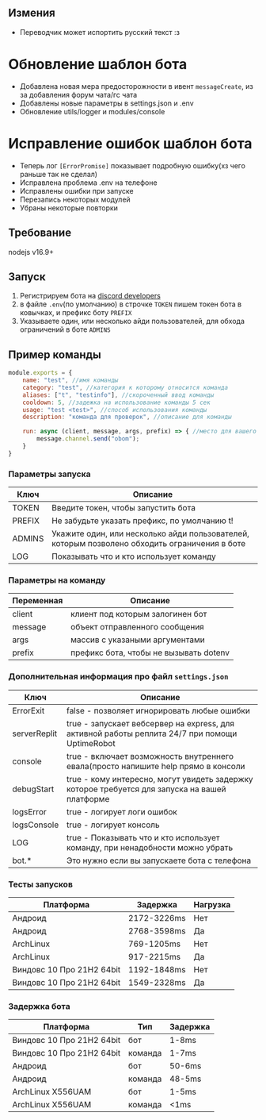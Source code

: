 ## Измения ###
  * Переводчик может испортить русский текст :з
  # Обновление шаблон бота
  + Добавлена новая мера предосторожности в ивент `messageCreate`, из за добавления форум чата/гс чата
  + Добавлены новые параметры в settings.json и .env
  + Обновление utils/logger и modules/console
  # Исправление ошибок шаблон бота
  + Теперь лог `[ErrorPromise]` показывает подробную ошибку(хз чего раньше так не сделал)
  + Исправлена проблема .env на телефоне
  + Исправлены ошибки при запуске
  + Перезапись некоторых модулей
  + Убраны некоторые повторки

## Требование
nodejs v16.9+

## Запуск
  1. Регистрируем бота на [discord developers](https://discord.com/developers/applications)
  2. в файле `.env`(по умолчанию) в строчке `TOKEN` пишем токен бота в ковычках, и префикс боту `PREFIX`
  3. Указываете один, или несколько айди пользователей, для обхода ограничений в боте `ADMINS`

## Пример команды
```js
module.exports = {
    name: "test", //имя команды
    category: "test", //категория к которому относится команда
    aliases: ["t", "testinfo"], //скороченный ввод команды
    cooldown: 5, //задежка на использование команды 5 сек
    usage: "test <test>", //способ использования команды
    description: "команда для проверок", //описание для команды

    run: async (client, message, args, prefix) => { //место для вашего кода :з
        message.channel.send("obom");
    }
}
```

### Параметры запуска ###
| Ключ   | Описание                                                                                             |
| ------ | ---------------------------------------------------------------------------------------------------- |
| TOKEN  | Введите токен, чтобы запустить бота                                                                  |
| PREFIX | Не забудьте указать префикс, по умолчанию t!                                                         |
| ADMINS | Укажите один, или несколько айди пользователей, которым позволено обходить ограничения в боте        |
| LOG    | Показывать что и кто использует команду                                                              |

### Параметры на команду ###
| Переменная | Описание                               |
| ---------- | -------------------------------------- |
| client     | клиент под которым залогинен бот       |
| message    | объект отправленного сообщения         |
| args       | массив с указаными аргументами         |
| prefix     | префикс бота, чтобы не вызывать dotenv |

### Дополнительная информация про файл `settings.json` ###
| Ключ         | Описание                                                                                       |
| ------------ | ---------------------------------------------------------------------------------------------- |
| ErrorExit    | false - позволяет игнорировать любые ошибки                                                    |
| serverReplit | true - запускает вебсервер на express, для активной работы реплита 24/7 при помощи UptimeRobot |
| console      | true - включает возможность внутреннего евала(просто напишите help прямо в консоли             |
| debugStart   | true - кому интересно, могут увидеть задержку которое требуется для запуска на вашей платформе |
| logsError    | true - логирует логи ошибок                                                                    |
| logsConsole  | true - логирует консоль                                                                        |
| LOG          | true - Показывать что и кто использует команду, при ненадобности можно убрать                  |
| bot.*        | Это нужно если вы запускаете бота с телефона                                                   |

### Тесты запусков ###
| Платформа                 | Задержка    | Нагрузка |
| ------------------------- | ----------- | -------- |
| Андроид                   | 2172-3226ms | Нет      |
| Андроид                   | 2768-3598ms | Да       |
| ArchLinux                 | 769-1205ms  | Нет      |
| ArchLinux                 | 917-2215ms  | Да       |
| Виндовс 10 Про 21H2 64bit | 1192-1848ms | Нет      |
| Виндовс 10 Про 21H2 64bit | 1549-2328ms | Да       |

### Задержка бота ###
| Платформа                 | Тип     | Задержка |
| ------------------------- | ------- | -------- |
| Виндовс 10 Про 21H2 64bit | бот     | 1-8ms    |
| Виндовс 10 Про 21H2 64bit | команда | 1-7ms    |
| Андроид                   | бот     | 50-6ms   |
| Андроид                   | команда | 48-5ms   |
| ArchLinux X556UAM         | бот     | 1-5ms    |
| ArchLinux X556UAM         | команда | <1ms     |